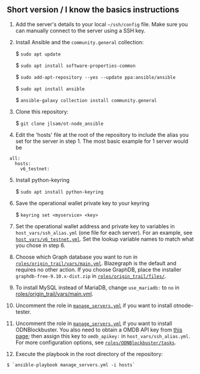 ## Short version / I know the basics instructions

 1. Add the server's details to your local `~/ssh/config` file. Make sure you can manually connect to the server using a SSH key.

 2. Install Ansible and the `community.general` collection:

    $ `sudo apt update`

    $ `sudo apt install software-properties-common`

    $ `sudo add-apt-repository --yes --update ppa:ansible/ansible`

    $ `sudo apt install ansible`

    $ `ansible-galaxy collection install community.general`

 3. Clone this repository:

    $ `git clone jlsam/ot-node_ansible`

 4. Edit the 'hosts' file at the root of the repository to include the alias you set for the server in step 1. The most basic example for 1 server would be
```
 all:
   hosts:
     v6_testnet:
```
 5. Install python-keyring

     $ `sudo apt install python-keyring`

 6. Save the operational wallet private key to your keyring

    $ `keyring set <myservice> <key>`

 7. Set the operational wallet address and private key to variables in `host_vars/ssh_alias.yml` (one file for each server). For an example, see [`host_vars/v6_testnet.yml`](host_vars/v6_testnet.yml). Set the lookup variable names to match what you chose in step 6.

 8. Choose which Graph database you want to run in [`roles/origin_trail/vars/main.yml`](roles/origin_trail/vars/main.yml). Blazegraph is the default and requires no other action. If you choose GraphDB, place the installer `graphdb-free-9.10.x-dist.zip` in [`roles/origin_trail/files/`](roles/origin_trail/files/).

 9. To install MySQL instead of MariaDB, change `use_mariadb:` to `no` in [roles/origin_trail/vars/main.yml](roles/origin_trail/vars/main.yml).

 10. Uncomment the role in [`manage_servers.yml`](manage_servers.yml) if you want to install otnode-tester.

 11. Uncomment the role in [`manage_servers.yml`](manage_servers.yml) if you want to install ODNBlockbuster. You also need to obtain a OMDB API key from [this page](https://www.omdbapi.com/apikey.aspx); then assign this key to `omdb_apikey:` in `host_vars/ssh_alias.yml`. For more configuration options, see [`roles/ODNBlockbuster/tasks`](roles/ODNBlockbuster/tasks).

 12. Execute the playbook in the root directory of the repository:

    $ `ansible-playbook manage_servers.yml -i hosts`
